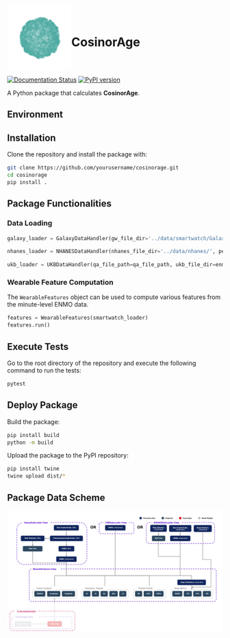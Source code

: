 <div style="display: flex; align-items: center;">
    <img src="docs/source/_static/logo.png" alt="Logo" width="150" height="150">
    <h1 style="margin-right: 10px;">CosinorAge</h1>
</div>

[![Documentation Status](https://readthedocs.org/projects/cosinorage/badge/?version=latest)](https://cosinorage.readthedocs.io/en/latest/?badge=latest)
[![PyPI version](https://img.shields.io/pypi/v/cosinorage.svg)](https://pypi.org/project/cosinorage/)

A Python package that calculates **CosinorAge**.

## Environment

## Installation

Clone the repository and install the package with:

```bash
git clone https://github.com/yourusername/cosinorage.git
cd cosinorage
pip install .
```

## Package Functionalities

### Data Loading

```python
galaxy_loader = GalaxyDataHandler(gw_file_dir='../data/smartwatch/GalaxyWatch_Case1/', preprocess=True, preprocess_args=preprocess_args, verbose=True)
```

```python
nhanes_loader = NHANESDataHandler(nhanes_file_dir='../data/nhanes/', person_id=62164, verbose=True)
```

```python
ukb_loader = UKBDataHandler(qa_file_path=qa_file_path, ukb_file_dir=enmo_file_dir, eid=eid, verbose=True)
```

### Wearable Feature Computation

The `WearableFeatures` object can be used to compute various features from the minute-level ENMO data.

```python
features = WearableFeatures(smartwatch_loader)
features.run()
```

## Execute Tests

Go to the root directory of the repository and execute the following command to run the tests:

```bash
pytest
```

## Deploy Package

Build the package:
```bash
pip install build
python -m build
```

Upload the package to the PyPI repository:

```bash
pip install twine
twine upload dist/*
```


## Package Data Scheme 

![Package Data Scheme](docs/figs/schema.jpg)
